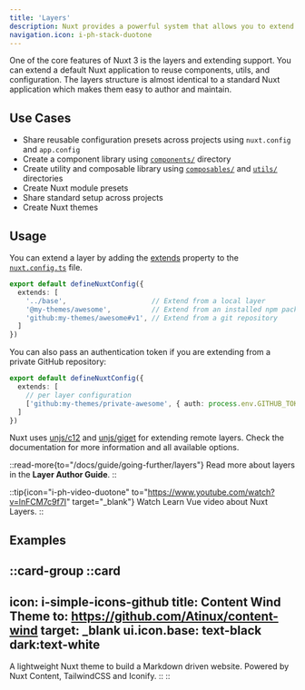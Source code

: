 ```yaml
---
title: 'Layers'
description: Nuxt provides a powerful system that allows you to extend the default files, configs, and much more.
navigation.icon: i-ph-stack-duotone
---
```


One of the core features of Nuxt 3 is the layers and extending support. You can extend a default Nuxt application to reuse components, utils, and configuration. The layers structure is almost identical to a standard Nuxt application which makes them easy to author and maintain.

## Use Cases

- Share reusable configuration presets across projects using `nuxt.config` and `app.config`
- Create a component library using [`components/`](/docs/guide/directory-structure/components) directory
- Create utility and composable library using [`composables/`](/docs/guide/directory-structure/composables) and [`utils/`](/docs/guide/directory-structure/utils) directories
- Create Nuxt module presets
- Share standard setup across projects
- Create Nuxt themes

## Usage

You can extend a layer by adding the [extends](/docs/api/nuxt-config#extends) property to the [`nuxt.config.ts`](/docs/guide/directory-structure/nuxt-config) file.

```ts twoslash [nuxt.config.ts]
export default defineNuxtConfig({
  extends: [
    '../base',                     // Extend from a local layer
    '@my-themes/awesome',          // Extend from an installed npm package
    'github:my-themes/awesome#v1', // Extend from a git repository
  ]
})
```

You can also pass an authentication token if you are extending from a private GitHub repository:

```ts [nuxt.config.ts]
export default defineNuxtConfig({
  extends: [
    // per layer configuration
    ['github:my-themes/private-awesome', { auth: process.env.GITHUB_TOKEN }]
  ]
})
```

Nuxt uses [unjs/c12](https://c12.unjs.io) and [unjs/giget](https://giget.unjs.io) for extending remote layers. Check the documentation for more information and all available options.

::read-more{to="/docs/guide/going-further/layers"}
Read more about layers in the **Layer Author Guide**.
::

::tip{icon="i-ph-video-duotone" to="https://www.youtube.com/watch?v=lnFCM7c9f7I" target="_blank"}
Watch Learn Vue video about Nuxt Layers.
::

## Examples

::card-group
  ::card
  ---
  icon: i-simple-icons-github
  title: Content Wind Theme
  to: https://github.com/Atinux/content-wind
  target: _blank
  ui.icon.base: text-black dark:text-white
  ---
  A lightweight Nuxt theme to build a Markdown driven website. Powered by Nuxt Content, TailwindCSS and Iconify.
  ::
::
